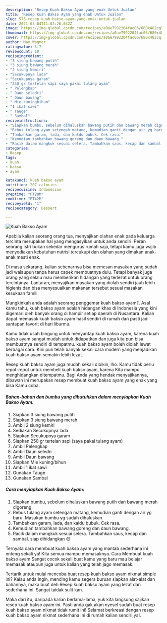 ```yaml
---
description: "Resep Kuah Bakso Ayam yang enak Untuk Jualan"
title: "Resep Kuah Bakso Ayam yang enak Untuk Jualan"
slug: 573-resep-kuah-bakso-ayam-yang-enak-untuk-jualan
date: 2021-03-04T11:02:26.032Z
image: https://img-global.cpcdn.com/recipes/a0ae7992204fac06/680x482cq70/kuah-bakso-ayam-foto-resep-utama.jpg
thumbnail: https://img-global.cpcdn.com/recipes/a0ae7992204fac06/680x482cq70/kuah-bakso-ayam-foto-resep-utama.jpg
cover: https://img-global.cpcdn.com/recipes/a0ae7992204fac06/680x482cq70/kuah-bakso-ayam-foto-resep-utama.jpg
author: May Wagner
ratingvalue: 3.7
reviewcount: 10
recipeingredient:
- "3 siung bawang putih"
- "3 siung bawang merah"
- "2 siung kemiri"
- "Secukupnya lada"
- "Secukupnya garam"
- "250 gr tertelan sapi saya pakai tulang ayam"
- " Pelengkap"
- " Daun seledri"
- " Daun bawang"
- " Mie kuningbihun"
- "1 ikat sawi"
- " Tauge"
- " Sambal"
recipeinstructions:
- "Siapkan bumbu, sebelum dihaluskan bawang putih dan bawang merah digoreng."
- "Rebus tulang ayam setengah matang, kemudian ganti dengan air yg baru. Masukan bumbu yg sudah dihaluskan."
- "Tambahkan garam, lada, dan kaldu bubuk. Cek rasa."
- "Kemudian tambahkan bawang goreng dan daun bawang."
- "Racik dalam mangkuk sesuai selera. Tambahkan saus, kecap dan sambal. siap dihidangkan 😊"
categories:
- Resep
tags:
- kuah
- bakso
- ayam

katakunci: kuah bakso ayam 
nutrition: 207 calories
recipecuisine: Indonesian
preptime: "PT28M"
cooktime: "PT42M"
recipeyield: "1"
recipecategory: Dessert

---
```



![Kuah Bakso Ayam](https://img-global.cpcdn.com/recipes/a0ae7992204fac06/680x482cq70/kuah-bakso-ayam-foto-resep-utama.jpg)

Apabila kalian seorang orang tua, menyajikan olahan enak pada keluarga tercinta merupakan hal yang mengasyikan untuk anda sendiri. Peran seorang istri bukan sekedar mengurus rumah saja, tetapi kamu juga wajib menyediakan kebutuhan nutrisi tercukupi dan olahan yang dimakan anak-anak mesti enak.

Di masa  sekarang, kalian sebenarnya bisa memesan masakan yang sudah jadi walaupun tanpa harus capek membuatnya dulu. Tetapi banyak juga orang yang selalu mau memberikan hidangan yang terlezat untuk orang tercintanya. Lantaran, menyajikan masakan yang diolah sendiri jauh lebih higienis dan bisa menyesuaikan makanan tersebut sesuai masakan kesukaan famili. 



Mungkinkah anda adalah seorang penggemar kuah bakso ayam?. Asal kamu tahu, kuah bakso ayam adalah hidangan khas di Indonesia yang kini digemari oleh banyak orang di hampir setiap daerah di Nusantara. Kalian dapat memasak kuah bakso ayam hasil sendiri di rumah dan pasti jadi santapan favorit di hari liburmu.

Kamu tidak usah bingung untuk menyantap kuah bakso ayam, karena kuah bakso ayam sangat mudah untuk didapatkan dan juga kita pun bisa membuatnya sendiri di tempatmu. kuah bakso ayam boleh diolah lewat berbagai cara. Kini pun telah banyak sekali cara modern yang menjadikan kuah bakso ayam semakin lebih lezat.

Resep kuah bakso ayam juga mudah sekali dibikin, lho. Kamu tidak perlu repot-repot untuk membeli kuah bakso ayam, karena Kita mampu menghidangkan ditempatmu. Bagi Anda yang hendak menyajikannya, dibawah ini merupakan resep membuat kuah bakso ayam yang enak yang bisa Kamu coba.

<!--inarticleads1-->

##### Bahan-bahan dan bumbu yang dibutuhkan dalam menyiapkan Kuah Bakso Ayam:

1. Siapkan 3 siung bawang putih
1. Siapkan 3 siung bawang merah
1. Ambil 2 siung kemiri
1. Sediakan Secukupnya lada
1. Siapkan Secukupnya garam
1. Siapkan 250 gr tertelan sapi (saya pakai tulang ayam)
1. Ambil  Pelengkap
1. Ambil  Daun seledri
1. Ambil  Daun bawang
1. Siapkan  Mie kuning/bihun
1. Ambil 1 ikat sawi
1. Gunakan  Tauge
1. Gunakan  Sambal




<!--inarticleads2-->

##### Cara menyiapkan Kuah Bakso Ayam:

1. Siapkan bumbu, sebelum dihaluskan bawang putih dan bawang merah digoreng.
1. Rebus tulang ayam setengah matang, kemudian ganti dengan air yg baru. Masukan bumbu yg sudah dihaluskan.
1. Tambahkan garam, lada, dan kaldu bubuk. Cek rasa.
1. Kemudian tambahkan bawang goreng dan daun bawang.
1. Racik dalam mangkuk sesuai selera. Tambahkan saus, kecap dan sambal. siap dihidangkan 😊




Ternyata cara membuat kuah bakso ayam yang mantab sederhana ini enteng sekali ya! Kita semua mampu memasaknya. Cara Membuat kuah bakso ayam Sangat cocok sekali buat kamu yang baru mau belajar memasak ataupun juga untuk kalian yang telah jago memasak.

Tertarik untuk mulai mencoba buat resep kuah bakso ayam nikmat simple ini? Kalau anda ingin, mending kamu segera buruan siapkan alat-alat dan bahannya, maka buat deh Resep kuah bakso ayam yang lezat dan sederhana ini. Sangat taidak sulit kan. 

Maka dari itu, daripada kalian berlama-lama, yuk kita langsung sajikan resep kuah bakso ayam ini. Pasti anda gak akan nyesel sudah buat resep kuah bakso ayam nikmat tidak rumit ini! Selamat berkreasi dengan resep kuah bakso ayam nikmat sederhana ini di rumah kalian sendiri,ya!.

